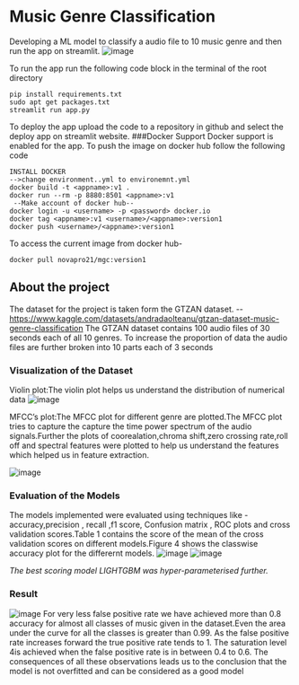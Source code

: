 # Music Genre Classification
Developing a ML model to classify a audio file to 10 music genre and then run the app on streamlit.
![image](https://github.com/Mythanos99/Music-Genre-Classification/assets/76528489/29bf1b39-6139-4492-9290-f896a0e3dcf5)


To run the app run the following code block in the terminal of the root directory
```
pip install requirements.txt
sudo apt get packages.txt
streamlit run app.py
```
To deploy the app upload the code to a repository in github and select the deploy app on streamlit website.
###Docker Support
Docker support is enabled for the app. To push  the image on docker hub follow the following code
```
INSTALL DOCKER
-->change environment..yml to environemnt.yml
docker build -t <appname>:v1 .
docker run --rm -p 8880:8501 <appname>:v1
 --Make account of docker hub--
docker login -u <username> -p <password> docker.io
docker tag <appname>:v1 <username>/<appname>:version1
docker push <username>/<appname>:version1

```
To access the current image from docker hub-
```
docker pull novapro21/mgc:version1
```
## About the project
The dataset for the project is taken form the GTZAN dataset.
--https://www.kaggle.com/datasets/andradaolteanu/gtzan-dataset-music-genre-classification
The GTZAN dataset contains 100 audio files of 30 seconds each of all 10 genres. To increase the
proportion of data the audio files are further broken into 10 parts each of 3 seconds

### Visualization of the Dataset
Violin plot:The violin plot helps us understand the distribution of numerical data
![image](https://github.com/Mythanos99/Music-Genre-Classification/assets/76528489/b04dbe53-c66b-464a-ab08-f26aba147357)


MFCC’s plot:The MFCC plot for different genre are plotted.The MFCC plot tries to capture
the capture the time power spectrum of the audio signals.Further the plots of coorealation,chroma
shift,zero crossing rate,roll off and spectral features were plotted to help us understand the features
which helped us in feature extraction.

![image](https://github.com/Mythanos99/Music-Genre-Classification/assets/76528489/8a4dbda6-1531-4a5f-95f7-f5b94f592c25)

### Evaluation of the Models

The models implemented were evaluated using techniques like -accuracy,precision , recall ,f1 score,
Confusion matrix , ROC plots and cross validation scores.Table 1 contains the score of the mean
of the cross validation scores on different models.Figure 4 shows the classwise accuracy plot for the
differernt models.
![image](https://github.com/Mythanos99/Music-Genre-Classification/assets/76528489/d6ea111e-6f8c-4454-b990-845c16788dba)
![image](https://github.com/Mythanos99/Music-Genre-Classification/assets/76528489/7afa7ec9-85f6-4226-a517-a6ce9dc34a65)

*The best scoring model LIGHTGBM was hyper-parameterised further.*

### Result

![image](https://github.com/Mythanos99/Music-Genre-Classification/assets/76528489/e917cbc9-6199-418a-b691-af5a4dfcb8e2)
For very less false positive rate we have achieved more than 0.8 accuracy for almost all classes of
music given in the dataset.Even the area under the curve for all the classes is greater than 0.99.
As the false positive rate increases forward the true positive rate tends to 1. The saturation level
4is achieved when the false positive rate is in between 0.4 to 0.6. The consequences of all these
observations leads us to the conclusion that the model is not overfitted and can be considered as a
good model

